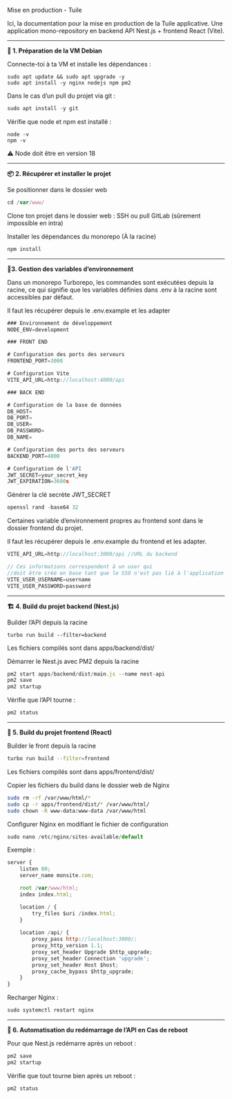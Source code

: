 Mise en production - Tuile

Ici, la documentation pour la mise en production de la Tuile applicative. Une application mono-repository en backend API Nest.js + frontend React (Vite).

---

**📌 1. Préparation de la VM Debian**

Connecte-toi à ta VM et installe les dépendances :

```
sudo apt update && sudo apt upgrade -y
sudo apt install -y nginx nodejs npm pm2
```

Dans le cas d’un pull du projet via git :

```jsx
sudo apt install -y git
```

Vérifie que node et npm est installé :

```
node -v
npm -v
```

⚠️ Node doit être en version 18

---

**📦 2. Récupérer et installer le projet**

Se positionner dans le dossier web

```jsx
cd /var/www/
```

Clone ton projet dans le dossier web : SSH ou pull GitLab (sûrement impossible en intra)

Installer les dépendances du monorepo (À la racine)

```jsx
npm install
```

---

📄**3. Gestion des variables d’environnement**

Dans un monorepo Turborepo, les commandes sont exécutées depuis la racine, ce qui signifie que les variables définies dans .env à la racine sont accessibles par défaut.

Il faut les récupérer depuis le .env.example et les adapter

```jsx
### Environnement de développement
NODE_ENV=development

### FRONT END 

# Configuration des ports des serveurs
FRONTEND_PORT=3000

# Configuration Vite
VITE_API_URL=http://localhost:4000/api

### BACK END

# Configuration de la base de données
DB_HOST=
DB_PORT=
DB_USER=
DB_PASSWORD=
DB_NAME=

# Configuration des ports des serveurs
BACKEND_PORT=4000

# Configuration de l'API
JWT_SECRET=your_secret_key
JWT_EXPIRATION=3600s
```

Générer la clé secrète JWT_SECRET

```jsx
openssl rand -base64 32
```

Certaines variable d’environnement propres au frontend sont dans le dossier frontend du projet.

Il faut les récupérer depuis le .env.example du frontend et les adapter.

```jsx
VITE_API_URL=http://localhost:3000/api //URL du backend

// Ces informations correspondent à un user qui 
//doit être créé en base tant que le SSO n'est pas lié à l'application
VITE_USER_USERNAME=username
VITE_USER_PASSWORD=password
```

---

**🏗️ 4. Build du projet backend (Nest.js)**

Builder l’API depuis la racine

```
turbo run build --filter=backend
```

Les fichiers compilés sont dans apps/backend/dist/

Démarrer le Nest.js avec PM2 depuis la racine

```jsx
pm2 start apps/backend/dist/main.js --name nest-api
pm2 save
pm2 startup
```

Vérifie que l’API tourne :

```jsx
pm2 status
```

---

**🚀 5. Build du projet frontend (React)**

Builder le front depuis la racine

```bash
turbo run build --filter=frontend
```

Les fichiers compilés sont dans apps/frontend/dist/

Copier les fichiers du build dans le dossier web de Nginx

```bash
sudo rm -rf /var/www/html/*
sudo cp -r apps/frontend/dist/* /var/www/html/
sudo chown -R www-data:www-data /var/www/html
```

Configurer Nginx en modifiant le fichier de configuration

```jsx
sudo nano /etc/nginx/sites-available/default
```

Exemple :

```jsx
server {
    listen 80;
    server_name monsite.com;

    root /var/www/html;
    index index.html;

    location / {
        try_files $uri /index.html;
    }
    
    location /api/ {
        proxy_pass http://localhost:3000/;
        proxy_http_version 1.1;
        proxy_set_header Upgrade $http_upgrade;
        proxy_set_header Connection 'upgrade';
        proxy_set_header Host $host;
        proxy_cache_bypass $http_upgrade;
    }
}
```

Recharger Nginx :

```jsx
sudo systemctl restart nginx
```

---

**🚀 6. Automatisation du redémarrage de l’API en Cas de reboot**

Pour que Nest.js redémarre après un reboot :

```jsx
pm2 save
pm2 startup
```

Vérifie que tout tourne bien après un reboot :

```jsx
pm2 status
```